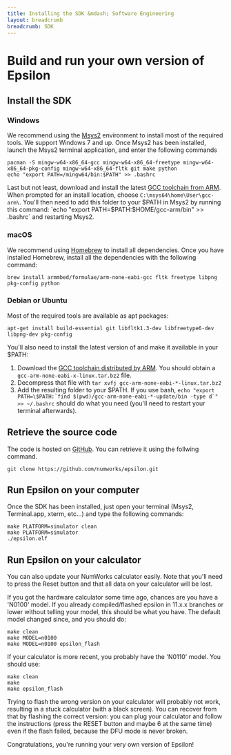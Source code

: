 ```yaml
---
title: Installing the SDK &mdash; Software Engineering
layout: breadcrumb
breadcrumb: SDK
---
```

# Build and run your own version of Epsilon

## Install the SDK

### Windows

We recommend using the [Msys2](https://www.msys2.org/) environment to install most of the required tools. We support Windows 7 and up. Once Msys2 has been installed, launch the Msys2 terminal application, and enter the following commands

```
pacman -S mingw-w64-x86_64-gcc mingw-w64-x86_64-freetype mingw-w64-x86_64-pkg-config mingw-w64-x86_64-fltk git make python
echo "export PATH=/mingw64/bin:$PATH" >> .bashrc
```

Last but not least, download and install the latest [GCC toolchain from ARM](https://developer.arm.com/tools-and-software/open-source-software/developer-tools/gnu-toolchain/gnu-rm/downloads). When prompted for an install location, choose `C:\msys64\home\User\gcc-arm\`. You'll then need to add this folder to your $PATH in Msys2 by running this command: `echo "export PATH=$PATH:$HOME/gcc-arm/bin" >> .bashrc` and restarting Msys2.

### macOS

We recommend using [Homebrew](https://brew.sh) to install all dependencies. Once you have installed Homebrew, install all the dependencies with the following command:

```
brew install armmbed/formulae/arm-none-eabi-gcc fltk freetype libpng pkg-config python
```

### Debian or Ubuntu

Most of the required tools are available as apt packages:

```
apt-get install build-essential git libfltk1.3-dev libfreetype6-dev libpng-dev pkg-config
```

You'll also need to install the latest version of  and make it available in your $PATH:

1. Download the [GCC toolchain distributed by ARM](https://developer.arm.com/tools-and-software/open-source-software/developer-tools/gnu-toolchain/gnu-rm/downloads). You should obtain a `gcc-arm-none-eabi-x-linux.tar.bz2` file.
2. Decompress that file with `tar xvfj gcc-arm-none-eabi-*-linux.tar.bz2`
3. Add the resulting folder to your $PATH. If you use bash, ``echo "export PATH=\$PATH:`find $(pwd)/gcc-arm-none-eabi-*-update/bin -type d`" >> ~/.bashrc`` should do what you need (you'll need to restart your terminal afterwards).

## Retrieve the source code

The code is hosted on <a href="https://github.com/numworks/epsilon">GitHub</a>. You can retrieve it using the follwing command.

```
git clone https://github.com/numworks/epsilon.git
```

## Run Epsilon on your computer

Once the SDK has been installed, just open your terminal (Msys2, Terminal.app, xterm, etc...) and type the following commands:

```
make PLATFORM=simulator clean
make PLATFORM=simulator
./epsilon.elf
```

## Run Epsilon on your calculator

You can also update your NumWorks calculator easily. Note that you'll need to press the Reset button and that all data on your calculator will be lost.

If you got the hardware calculator some time ago, chances are you have a 'N0100' model. If you already compiled/flashed epsilon in 11.x.x branches or lower without telling your model, this should be what you have. The default model changed since, and you should do:

```
make clean
make MODEL=n0100
make MODEL=n0100 epsilon_flash
```

If your calculator is more recent, you probably have the 'N0110' model. You should use:

```
make clean
make
make epsilon_flash
```

Trying to flash the wrong version on your calculator will probably not work, resulting in a stuck calculator (with a black screen). You can recover from that by flashing the correct version: you can plug your calculator and follow the instructions (press the RESET button and maybe 6 at the same time) even if the flash failed, because the DFU mode is never broken.

Congratulations, you're running your very own version of Epsilon!
